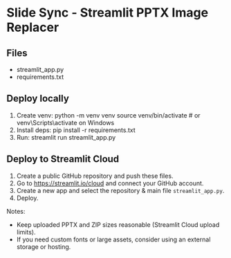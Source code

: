 # Slide Sync - Streamlit PPTX Image Replacer

## Files
- streamlit_app.py
- requirements.txt

## Deploy locally
1. Create venv:
   python -m venv venv
   source venv/bin/activate  # or venv\Scripts\activate on Windows
2. Install deps:
   pip install -r requirements.txt
3. Run:
   streamlit run streamlit_app.py

## Deploy to Streamlit Cloud
1. Create a public GitHub repository and push these files.
2. Go to https://streamlit.io/cloud and connect your GitHub account.
3. Create a new app and select the repository & main file `streamlit_app.py`.
4. Deploy.

Notes:
- Keep uploaded PPTX and ZIP sizes reasonable (Streamlit Cloud upload limits).
- If you need custom fonts or large assets, consider using an external storage or hosting.
